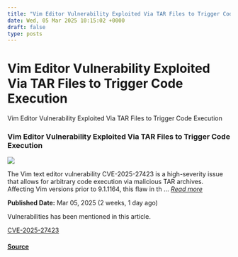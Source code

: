 ```yaml
---
title: "Vim Editor Vulnerability Exploited Via TAR Files to Trigger Code Execution"
date: Wed, 05 Mar 2025 10:15:02 +0000
draft: false
type: posts
---
```

# Vim Editor Vulnerability Exploited Via TAR Files to Trigger Code Execution





 Vim Editor Vulnerability Exploited Via TAR Files to Trigger Code Execution 

### Vim Editor Vulnerability Exploited Via TAR Files to Trigger Code Execution

![](https://upload.cvefeed.io/news/33545/thumbnail.jpg)

The Vim text editor vulnerability CVE-2025-27423 is a high-severity issue that allows for arbitrary code execution via malicious TAR archives. Affecting Vim versions prior to 9.1.1164, this flaw in th ... [_Read more_](https://cybersecuritynews.com/vim-editor-vulnerability-exploited/)

**Published Date:** Mar 05, 2025 (2 weeks, 1 day ago)

Vulnerabilities has been mentioned in this article.

[CVE-2025-27423](https://cvefeed.io/vuln/detail/CVE-2025-27423)

#### [Source](https://cybersecuritynews.com/vim-editor-vulnerability-exploited/)

